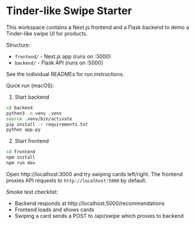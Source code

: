 # Tinder-like Swipe Starter

This workspace contains a Next.js frontend and a Flask backend to demo a Tinder-like swipe UI for products.

Structure:
- `frontend/` - Next.js app (runs on :3000)
- `backend/` - Flask API (runs on :5000)

See the individual READMEs for run instructions.

Quick run (macOS):

1. Start backend

```bash
cd backend
python3 -m venv .venv
source .venv/bin/activate
pip install -r requirements.txt
python app.py
```

2. Start frontend

```bash
cd frontend
npm install
npm run dev
```

Open http://localhost:3000 and try swiping cards left/right. The frontend proxies API requests to `http://localhost:5000` by default.

Smoke test checklist:
- Backend responds at http://localhost:5000/recommendations
- Frontend loads and shows cards
- Swiping a card sends a POST to /api/swipe which proxies to backend

